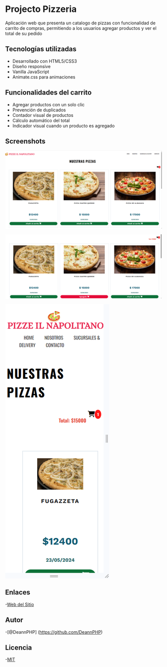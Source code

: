 
# Projecto Pizzeria

Aplicación web que presenta un catalogo de pizzas con funcionalidad de carrito de compras, permitiendo a los usuarios agregar productos y ver el total de su pedido

## Tecnologías utilizadas

- Desarrollado con HTML5/CSS3 
- Diseño responsive
- Vanilla JavaScript
- Animate.css para animaciones

## Funcionalidades del carrito

- Agregar productos con un solo clic
- Prevención de duplicados
- Contador visual de productos
- Cálculo automático del total
- Indicador visual cuando un producto es agregado

## Screenshots

![Pizzeria imagen 1](screen01.png)

![Pizzeria imagen 2](screen02.png)

![Pizzeria imagen 3](screen03.png)

## Enlaces

-[Web del Sitio](https://pizzafenix.netlify.app/)

## Autor

-[@DeannPHP] (https://github.com/DeannPHP)

## Licencia

-[MIT](https://choosealicense.com/licenses/mit/)
